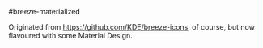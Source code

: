 #breeze-materialized

Originated from https://github.com/KDE/breeze-icons, of course, but now flavoured with some Material Design.
